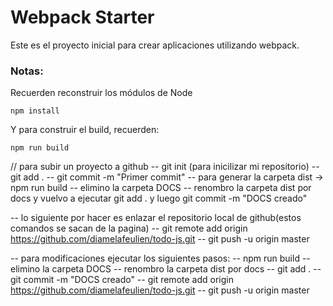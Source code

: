 # Webpack Starter

Este es el proyecto inicial para crear aplicaciones utilizando webpack.

### Notas:
Recuerden reconstruir los módulos de Node
```
npm install
```

Y para construir el build, recuerden:
```
npm run build
```

// para subir un proyecto a github
--  git init (para inicilizar mi repositorio)
-- git add .
-- git commit -m "Primer commit"
-- para generar la carpeta dist -> npm run build
-- elimino la carpeta DOCS
-- renombro la carpeta dist por docs y vuelvo a ejecutar git add . y luego git commit -m "DOCS creado"

-- lo siguiente por hacer es enlazar el repositorio local de github(estos comandos se sacan de la pagina)
-- git remote add origin https://github.com/diamelafeulien/todo-js.git
-- git push -u origin master


-- para modificaciones ejecutar los siguientes pasos:
-- npm run build
-- elimino la carpeta DOCS
-- renombro la carpeta dist por docs 
-- git add .
-- git commit -m "DOCS creado"
-- git remote add origin https://github.com/diamelafeulien/todo-js.git
-- git push -u origin master